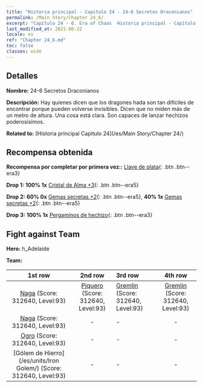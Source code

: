 ```yaml
---
title: "Historia principal - Capítulo 24 - 24-6 Secretos Draconianos"
permalink: /Main Story/Chapter 24_6/
excerpt: "Capítulo 24 - 6. Era of Chaos  Historia principal - Capítulo 24_6. 24-6 Secretos Draconianos"
last_modified_at: 2021-06-22
locale: es
ref: "Chapter 24_6.md"
toc: false
classes: wide
---
```


## Detalles

 **Nombre:** 24-6 Secretos Draconianos

 **Descripción:** Hay quienes dicen que los dragones hada son tan difíciles de encontrar porque pueden volverse invisibles. Dicen que no miden más de un metro de altura. Una cosa está clara. Son capaces de lanzar hechizos poderosísimos.

 **Related to:** [Historia principal Capítulo 24](/es/Main Story/Chapter 24/)

## Recompensa obtenida

 **Recompensa por completar por primera vez::** [Llave de plata](/ItemsES/con_693/){: .btn .btn--era3}

 **Drop 1:** **100% 1x** [Cristal de Alma +3](/ItemsES/mat_87/){: .btn .btn--era5}

 **Drop 2:** **60% 0x** [Gemas secretas +2](/ItemsES/mat_79/){: .btn .btn--era5}, **40% 1x** [Gemas secretas +2](/ItemsES/mat_79/){: .btn .btn--era5}

 **Drop 3:** **100% 1x** [Pergaminos de hechizo](/ItemsES/con_694/){: .btn .btn--era3}


## Fight against Team
 **Hero:** h_Adelaide

 **Team:**


  | 1st row | 2nd row | 3rd row | 4th row |
  |:----:|:----:|:----|:----:|
  | [Naga](/es/units/Naga/) (Score: 312640, Level:93)  | [Piquero](/es/units/Pikeman/) (Score: 312640, Level:93)  | [Gremlin](/es/units/Gremlin/) (Score: 312640, Level:93)  | [Gremlin](/es/units/Gremlin/) (Score: 312640, Level:93)  |
  | [Naga](/es/units/Naga/) (Score: 312640, Level:93)  | - | - | - |
  | [Ogro](/es/units/Ogre/) (Score: 312640, Level:93)  | - | - | - |
  | [Gólem de Hierro](/es/units/Iron Golem/) (Score: 312640, Level:93)  | - | - | - |



